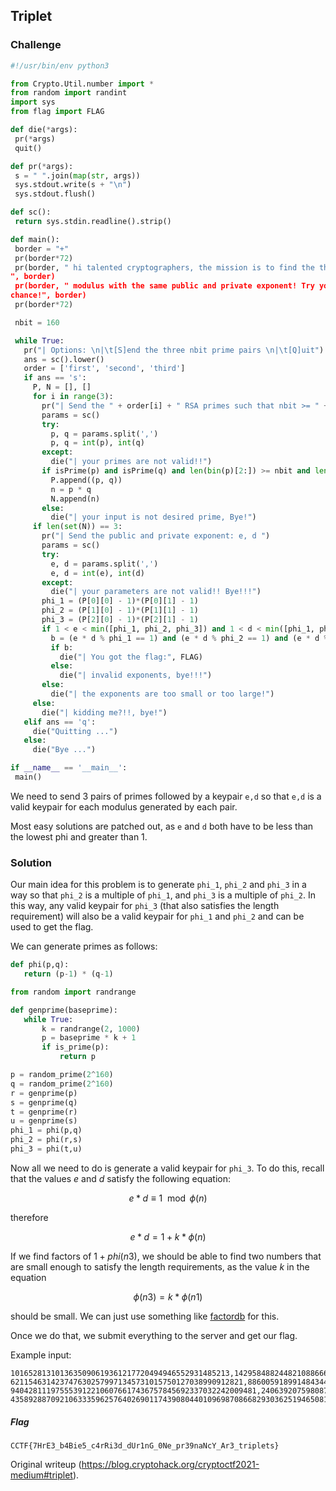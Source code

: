## Triplet  
### Challenge

```python  
#!/usr/bin/env python3

from Crypto.Util.number import *  
from random import randint  
import sys  
from flag import FLAG

def die(*args):  
 pr(*args)  
 quit()

def pr(*args):  
 s = " ".join(map(str, args))  
 sys.stdout.write(s + "\n")  
 sys.stdout.flush()

def sc():  
 return sys.stdin.readline().strip()

def main():  
 border = "+"  
 pr(border*72)  
 pr(border, " hi talented cryptographers, the mission is to find the three RSA
", border)  
 pr(border, " modulus with the same public and private exponent! Try your
chance!", border)  
 pr(border*72)

 nbit = 160

 while True:  
   pr("| Options: \n|\t[S]end the three nbit prime pairs \n|\t[Q]uit")  
   ans = sc().lower()  
   order = ['first', 'second', 'third']  
   if ans == 's':  
     P, N = [], []  
     for i in range(3):  
       pr("| Send the " + order[i] + " RSA primes such that nbit >= " + str(nbit) + ": p_" + str(i+1) + ", q_" + str(i+1) + " ")  
       params = sc()  
       try:  
         p, q = params.split(',')  
         p, q = int(p), int(q)  
       except:  
         die("| your primes are not valid!!")  
       if isPrime(p) and isPrime(q) and len(bin(p)[2:]) >= nbit and len(bin(q)[2:]) >= nbit:  
         P.append((p, q))  
         n = p * q  
         N.append(n)  
       else:  
         die("| your input is not desired prime, Bye!")  
     if len(set(N)) == 3:  
       pr("| Send the public and private exponent: e, d ")  
       params = sc()  
       try:  
         e, d = params.split(',')  
         e, d = int(e), int(d)  
       except:  
         die("| your parameters are not valid!! Bye!!!")  
       phi_1 = (P[0][0] - 1)*(P[0][1] - 1)  
       phi_2 = (P[1][0] - 1)*(P[1][1] - 1)  
       phi_3 = (P[2][0] - 1)*(P[2][1] - 1)  
       if 1 < e < min([phi_1, phi_2, phi_3]) and 1 < d < min([phi_1, phi_2, phi_3]):  
         b = (e * d % phi_1 == 1) and (e * d % phi_2 == 1) and (e * d % phi_3 == 1)  
         if b:  
           die("| You got the flag:", FLAG)  
         else:  
           die("| invalid exponents, bye!!!")  
       else:  
         die("| the exponents are too small or too large!")  
     else:  
       die("| kidding me?!!, bye!")  
   elif ans == 'q':  
     die("Quitting ...")  
   else:  
     die("Bye ...")

if __name__ == '__main__':  
 main()  
```

We need to send 3 pairs of primes followed by a keypair `e,d` so that `e,d` is
a valid keypair for each modulus generated by each pair.

Most easy solutions are patched out, as `e` and `d` both have to be less than
the lowest phi and greater than 1.

### Solution

Our main idea for this problem is to generate `phi_1`, `phi_2` and `phi_3` in
a way so that `phi_2` is a multiple of `phi_1`, and `phi_3` is a multiple of
`phi_2`. In this way, any valid keypair for `phi_3` (that also satisfies the
length requirement) will also be a valid keypair for `phi_1` and `phi_2` and
can be used to get the flag.

We can generate primes as follows:

```python  
def phi(p,q):  
   return (p-1) * (q-1)

from random import randrange

def genprime(baseprime):  
   while True:  
       k = randrange(2, 1000)  
       p = baseprime * k + 1  
       if is_prime(p):  
           return p

p = random_prime(2^160)  
q = random_prime(2^160)  
r = genprime(p)  
s = genprime(q)  
t = genprime(r)  
u = genprime(s)  
phi_1 = phi(p,q)  
phi_2 = phi(r,s)  
phi_3 = phi(t,u)  
```

Now all we need to do is generate a valid keypair for `phi_3`. To do this,
recall that the values $e$ and $d$ satisfy the following equation:

$$  
e * d \equiv 1 \mod \phi(n)  
$$

therefore

$$  
e * d = 1 + k * \phi(n)  
$$

If we find factors of $1 + phi(n3)$, we should be able to find two numbers
that are small enough to satisfy the length requirements, as the value $k$ in
the equation

$$  
\phi(n3) = k * \phi(n1)  
$$

should be small. We can just use something like
[factordb](http://factordb.com/) for this.

Once we do that, we submit everything to the server and get our flag.

Example input:  
```  
1016528131013635090619361217720494946552931485213,1429584882448210886669728733194710184148915763157  
6211546314237476302579971345731015750127038990912821,8860059189914843449838352373651833954155350825107793  
9404281119755539122106076617436757845692337032242009481,24063920759808714809760965046838381019485932840992763073  
43589288709210633359625764026901174390804401096987086682930362519465081895858044399533,5191731325979249818708517  
```

##### Flag

`CCTF{7HrE3_b4Bie5_c4rRi3d_dUr1nG_0Ne_pr39naNcY_Ar3_triplets}`

Original writeup (https://blog.cryptohack.org/cryptoctf2021-medium#triplet).